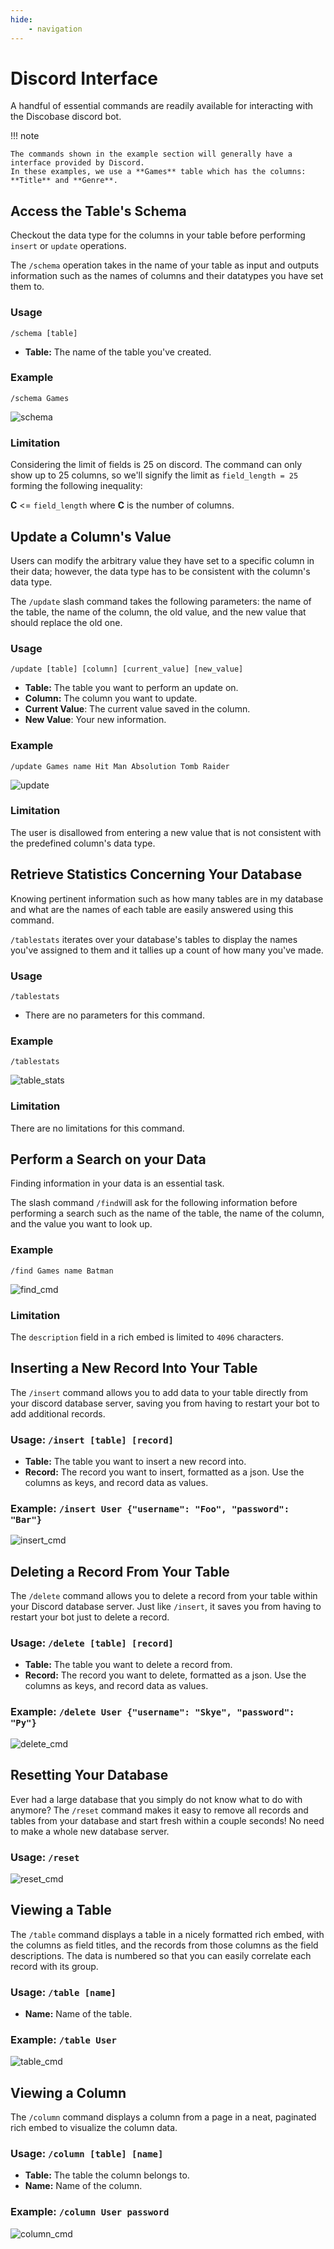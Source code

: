 ```yaml
---
hide:
    - navigation
---
```


# Discord Interface
A handful of essential commands are readily available for interacting with the Discobase discord bot.

!!! note

    The commands shown in the example section will generally have a interface provided by Discord.
    In these examples, we use a **Games** table which has the columns: **Title** and **Genre**.

## Access the Table's Schema
Checkout the data type for the columns in your table before performing `insert` or `update` operations.

The `/schema` operation takes in the name of your table as input and outputs information such as the names of columns and their datatypes you have set them to.

### Usage
`/schema [table]`
- **Table:** The name of the table you've created.

### Example
`/schema Games`

![schema](assets/schema_cmd.gif)

### Limitation
Considering the limit of fields is 25 on discord. The command can only show up to 25 columns, so we'll signify the limit as `field_length = 25` forming the following inequality:

**C** <= `field_length` where **C** is the number of columns.

## Update a Column's Value
Users can modify the arbitrary value they have set to a specific column in their data; however, the data type has to be consistent with the column's data type.

The `/update` slash command takes the following parameters: the name of the table, the name of the column, the old value, and the new value that should replace the old one.

### Usage
`/update [table] [column] [current_value] [new_value]`
- **Table:** The table you want to perform an update on.
- **Column:** The column you want to update.
- **Current Value**: The current value saved in the column.
- **New Value**: Your new information.

### Example
`/update Games name Hit Man Absolution Tomb Raider`

![update](assets/update_cmd.gif)

### Limitation
The user is disallowed from entering a new value that is not consistent with the predefined column's data type.

## Retrieve Statistics Concerning Your Database
Knowing pertinent information such as how many tables are in my database and what are the names of each table are easily answered using this command.

`/tablestats` iterates over your database's tables to display the names you've assigned to them and it tallies up a count of how many you've made.

### Usage
`/tablestats`
- There are no parameters for this command.

### Example
`/tablestats`

![table_stats](assets/tablestats_cmd.gif)

### Limitation
There are no limitations for this command.

## Perform a Search on your Data
Finding information in your data is an essential task.

The slash command `/find`will ask for the following information before performing a search such as the name of the table, the name of the column, and the value you want to look up.

### Example
`/find Games name Batman`

![find_cmd](assets/find_cmd.gif)

### Limitation
The `description` field in a rich embed is limited to `4096` characters.

## Inserting a New Record Into Your Table
The `/insert` command allows you to add data to your table directly from your discord database server, saving you from having to restart your bot to add additional records.
### Usage: `/insert [table] [record]`
- **Table:** The table you want to insert a new record into.
- **Record:** The record you want to insert, formatted as a json. Use the columns as keys, and record data as values.
### Example: `/insert User {"username": "Foo", "password": "Bar"}`
![insert_cmd](assets/insert_cmd.gif)

## Deleting a Record From Your Table
The `/delete` command allows you to delete a record from your table within your Discord database server. Just like `/insert`, it saves you from having to restart your bot just to delete a record.
### Usage: `/delete [table] [record]`
- **Table:** The table you want to delete a record from.
- **Record:** The record you want to delete, formatted as a json. Use the columns as keys, and record data as values.
### Example: `/delete User {"username": "Skye", "password": "Py"}`
![delete_cmd](assets/delete_cmd.gif)

## Resetting Your Database
Ever had a large database that you simply do not know what to do with anymore? The `/reset` command makes it easy to remove all records and tables from your database and start fresh within a couple seconds! No need to make a whole new database server.
### Usage: `/reset`
![reset_cmd](assets/reset_cmd.gif)

## Viewing a Table

The `/table` command displays a table in a nicely formatted rich embed, with the columns as field titles, and the records from those columns as the field descriptions. The data is numbered so that you can easily correlate each record with its group.
### Usage: `/table [name]`
- **Name:** Name of the table.
### Example: `/table User`
![table_cmd](assets/table_cmd.gif)

## Viewing a Column

The `/column` command displays a column from a page in a neat, paginated rich embed to visualize the column data.
### Usage: `/column [table] [name]`
- **Table:** The table the column belongs to.
- **Name:** Name of the column.
### Example: `/column User password`
![column_cmd](assets/column_cmd.gif)
